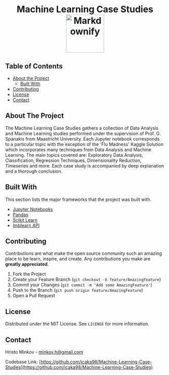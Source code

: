 <h1 align='center'>
  Machine Learning Case Studies
  <a href="https://github.com/sindresorhus/awesome"><img src="https://cdn.rawgit.com/sindresorhus/awesome/d7305f38d29fed78fa85652e3a63e154dd8e8829/media/badge.svg" alt="Markdownify" width='120'>
  </a>
</h1>



<!-- TABLE OF CONTENTS -->
## Table of Contents

* [About the Project](#about-the-project)
  * [Built With](#built-with)
* [Contributing](#contributing)
* [License](#license)
* [Contact](#contact)



<!-- ABOUT THE PROJECT -->
## About The Project

The Machine Learning Case Studies gathers a collection of Data Analysis and Machine Learning studies performed under the supervision of Prof. G. Spanakis from Maastricht University. Each Jupyter notebook corresponds to a particular topic with the exception of the 'Flu Madness' Kaggle Solution which incorporates many techniques from Data Analysis and Machine Learning. The main topics covered are: Exploratory Data Analysis, Classification, Regression Techniques, Dimensionality Reduction, Timeseries and more. Each case study is accompanied by deep explanation and a thorough conclusion.

## Built With
This section lists the major frameworks that the project was built with.
* [Jupyter Notebooks](https://jupyter.org/)
* [Pandas](https://pandas.pydata.org/)
* [Scikit Learn](https://scikit-learn.org/stable/)
* [Imblearn API](https://imbalanced-learn.readthedocs.io/en/stable/api.html)



<!-- CONTRIBUTING -->
## Contributing

Contributions are what make the open source community such an amazing place to be learn, inspire, and create. Any contributions you make are **greatly appreciated**.

1. Fork the Project
2. Create your Feature Branch (`git checkout -b feature/AmazingFeature`)
3. Commit your Changes (`git commit -m 'Add some AmazingFeature'`)
4. Push to the Branch (`git push origin feature/AmazingFeature`)
5. Open a Pull Request



<!-- LICENSE -->
## License

Distributed under the MIT License. See `LICENSE` for more information.


<!-- CONTACT -->
## Contact
Hristo Minkov - minkov.h@gmail.com

Codebase Link: [https://github.com/icaka98/Machine-Learning-Case-Studies](https://github.com/icaka98/Machine-Learning-Case-Studies)
